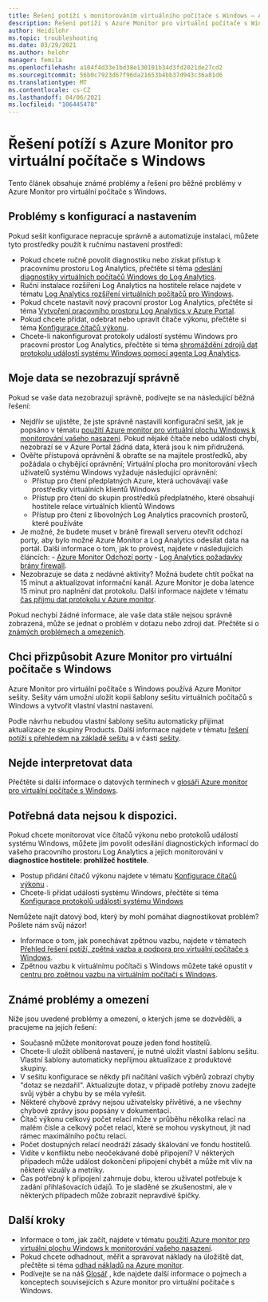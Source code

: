 ```yaml
---
title: Řešení potíží s monitorováním virtuálního počítače s Windows – Azure
description: Řešení potíží s Azure Monitor pro virtuální počítače s Windows
author: Heidilohr
ms.topic: troubleshooting
ms.date: 03/29/2021
ms.author: helohr
manager: femila
ms.openlocfilehash: a104f4d33e1bd38e130101b34d3fd2021de27cd2
ms.sourcegitcommit: 56b0c7923d67f96da21653b4bb37d943c36a81d6
ms.translationtype: MT
ms.contentlocale: cs-CZ
ms.lasthandoff: 04/06/2021
ms.locfileid: "106445478"
---
```

# <a name="troubleshoot-azure-monitor-for-windows-virtual-desktop"></a>Řešení potíží s Azure Monitor pro virtuální počítače s Windows

Tento článek obsahuje známé problémy a řešení pro běžné problémy v Azure Monitor pro virtuální počítače s Windows.

## <a name="issues-with-configuration-and-setup"></a>Problémy s konfigurací a nastavením

Pokud sešit konfigurace nepracuje správně a automatizuje instalaci, můžete tyto prostředky použít k ručnímu nastavení prostředí:

- Pokud chcete ručně povolit diagnostiku nebo získat přístup k pracovnímu prostoru Log Analytics, přečtěte si téma [odeslání diagnostiky virtuálních počítačů Windows do Log Analytics](diagnostics-log-analytics.md).
- Ruční instalace rozšíření Log Analytics na hostitele relace najdete v tématu [Log Analytics rozšíření virtuálních počítačů pro Windows](../virtual-machines/extensions/oms-windows.md).
- Pokud chcete nastavit nový pracovní prostor Log Analytics, přečtěte si téma [Vytvoření pracovního prostoru Log Analytics v Azure Portal](../azure-monitor/logs/quick-create-workspace.md).
- Pokud chcete přidat, odebrat nebo upravit čítače výkonu, přečtěte si téma [Konfigurace čítačů výkonu](../azure-monitor/agents/data-sources-performance-counters.md).
- Chcete-li nakonfigurovat protokoly událostí systému Windows pro pracovní prostor Log Analytics, přečtěte si téma [shromáždění zdrojů dat protokolu událostí systému Windows pomocí agenta Log Analytics](../azure-monitor/agents/data-sources-windows-events.md).

## <a name="my-data-isnt-displaying-properly"></a>Moje data se nezobrazují správně

Pokud se vaše data nezobrazují správně, podívejte se na následující běžná řešení:

- Nejdřív se ujistěte, že jste správně nastavili konfigurační sešit, jak je popsáno v tématu [použití Azure monitor pro virtuální plochu Windows k monitorování vašeho nasazení](azure-monitor.md). Pokud nějaké čítače nebo události chybí, nezobrazí se v Azure Portal žádná data, která jsou k nim přidružená.
- Ověřte přístupová oprávnění & obraťte se na majitele prostředků, aby požádala o chybějící oprávnění; Virtuální plocha pro monitorování všech uživatelů systému Windows vyžaduje následující oprávnění:
    - Přístup pro čtení předplatných Azure, která uchovávají vaše prostředky virtuálních klientů Windows
    - Přístup pro čtení do skupin prostředků předplatného, které obsahují hostitele relace virtuálních klientů Windows 
    - Přístup pro čtení z libovolných Log Analytics pracovních prostorů, které používáte
- Je možné, že budete muset v bráně firewall serveru otevřít odchozí porty, aby bylo možné Azure Monitor a Log Analytics odesílat data na portál. Další informace o tom, jak to provést, najdete v následujících článcích:
      - [Azure Monitor Odchozí porty](../azure-monitor/app/ip-addresses.md)
      - [Log Analytics požadavky brány firewall](../azure-monitor/agents/log-analytics-agent.md#firewall-requirements). 
- Nezobrazuje se data z nedávné aktivity? Možná budete chtít počkat na 15 minut a aktualizovat informační kanál. Azure Monitor je doba latence 15 minut pro naplnění dat protokolu. Další informace najdete v tématu [čas příjmu dat protokolu v Azure monitor](../azure-monitor/logs/data-ingestion-time.md).

Pokud nechybí žádné informace, ale vaše data stále nejsou správně zobrazená, může se jednat o problém v dotazu nebo zdroji dat. Přečtěte si o [známých problémech a omezeních](#known-issues-and-limitations). 

## <a name="i-want-to-customize-azure-monitor-for-windows-virtual-desktop"></a>Chci přizpůsobit Azure Monitor pro virtuální počítače s Windows

Azure Monitor pro virtuální počítače s Windows používá Azure Monitor sešity. Sešity vám umožní uložit kopii šablony sešitu virtuálních počítačů s Windows a vytvořit vlastní vlastní nastavení.

Podle návrhu nebudou vlastní šablony sešitu automaticky přijímat aktualizace ze skupiny Products. Další informace najdete v tématu [řešení potíží s přehledem na základě sešitu](../azure-monitor/insights/troubleshoot-workbooks.md) a v části [sešity](../azure-monitor/visualize/workbooks-overview.md).

## <a name="i-cant-interpret-the-data"></a>Nejde interpretovat data

Přečtěte si další informace o datových termínech v [glosáři Azure monitor pro virtuální počítače s Windows](azure-monitor-glossary.md).

## <a name="the-data-i-need-isnt-available"></a>Potřebná data nejsou k dispozici.

Pokud chcete monitorovat více čítačů výkonu nebo protokolů událostí systému Windows, můžete jim povolit odesílání diagnostických informací do vašeho pracovního prostoru Log Analytics a jejich monitorování v **diagnostice hostitele: prohlížeč hostitele**. 

- Postup přidání čítačů výkonu najdete v tématu [Konfigurace čítačů výkonu](../azure-monitor/agents/data-sources-performance-counters.md#configuring-performance-counters) .
- Chcete-li přidat události systému Windows, přečtěte si téma [Konfigurace protokolů událostí systému Windows](../azure-monitor/agents/data-sources-windows-events.md#configuring-windows-event-logs)

Nemůžete najít datový bod, který by mohl pomáhat diagnostikovat problém? Pošlete nám svůj názor!

- Informace o tom, jak ponechávat zpětnou vazbu, najdete v tématech [Přehled řešení potíží, zpětná vazba a podpora pro virtuální počítače s Windows](troubleshoot-set-up-overview.md).
- Zpětnou vazbu k virtuálnímu počítači s Windows můžete také opustit v [centru pro zpětnou vazbu na virtuálním počítači s Windows](https://support.microsoft.com/help/4021566/windows-10-send-feedback-to-microsoft-with-feedback-hub-app).

## <a name="known-issues-and-limitations"></a>Známé problémy a omezení

Níže jsou uvedené problémy a omezení, o kterých jsme se dozvěděli, a pracujeme na jejich řešení:

- Současně můžete monitorovat pouze jeden fond hostitelů. 
- Chcete-li uložit oblíbená nastavení, je nutné uložit vlastní šablonu sešitu. Vlastní šablony automaticky nepřijmou aktualizace z produktové skupiny.
- V sešitu konfigurace se někdy při načítání vašich výběrů zobrazí chyby "dotaz se nezdařil". Aktualizujte dotaz, v případě potřeby znovu zadejte svůj výběr a chybu by se měla vyřešit. 
- Některé chybové zprávy nejsou uživatelsky přívětivé, a ne všechny chybové zprávy jsou popsány v dokumentaci.
- Čítač výkonu celkový počet relací může v průběhu několika relací na malém čísle a celkový počet relací, které se mohou vyskytnout, jít nad rámec maximálního počtu relací.
- Počet dostupných relací neodráží zásady škálování ve fondu hostitelů.   
- Vidíte v konfliktu nebo neočekávané době připojení? V některých případech může událost dokončení připojení chybět a může mít vliv na některé vizuály a metriky.
- Čas potřebný k připojení zahrnuje dobu, kterou uživatel potřebuje k zadání přihlašovacích údajů. To je sladěné se zkušenostmi, ale v některých případech může zobrazit nepravdivé špičky. 
    

## <a name="next-steps"></a>Další kroky

- Informace o tom, jak začít, najdete v tématu [použití Azure monitor pro virtuální plochu Windows k monitorování vašeho nasazení](azure-monitor.md).
- Pokud chcete odhadnout, měřit a spravovat náklady na úložiště dat, přečtěte si téma [odhad nákladů na Azure monitor](azure-monitor-costs.md).
- Podívejte se na náš [Glosář](azure-monitor-glossary.md) , kde najdete další informace o pojmech a konceptech souvisejících s Azure monitor pro virtuální počítače s Windows.
